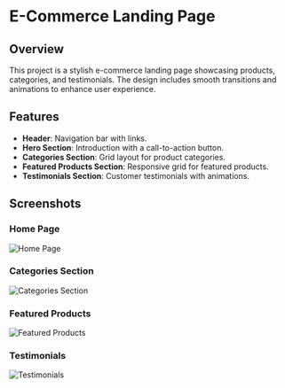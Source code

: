 # E-Commerce Landing Page

## Overview

This project is a stylish e-commerce landing page showcasing products, categories, and testimonials. The design includes smooth transitions and animations to enhance user experience.

## Features

- **Header**: Navigation bar with links.
- **Hero Section**: Introduction with a call-to-action button.
- **Categories Section**: Grid layout for product categories.
- **Featured Products Section**: Responsive grid for featured products.
- **Testimonials Section**: Customer testimonials with animations.

## Screenshots

### Home Page

![Home Page](screenshots/home-page.png)

### Categories Section

![Categories Section](screenshots/categories-section.png)

### Featured Products

![Featured Products](screenshots/featured-products.png)

### Testimonials

![Testimonials](screenshots/testimonials.png)
